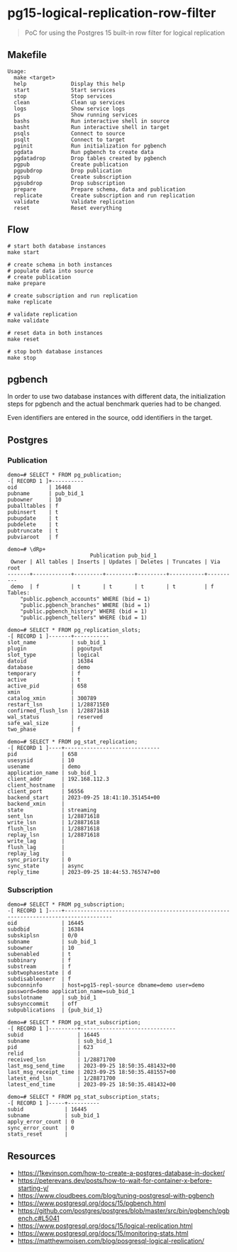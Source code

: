 # pg15-logical-replication-row-filter

> PoC for using the Postgres 15 built-in row filter for logical replication

## Makefile

```text
Usage:
  make <target>
  help              Display this help
  start             Start services
  stop              Stop services
  clean             Clean up services
  logs              Show service logs
  ps                Show running services
  bashs             Run interactive shell in source
  basht             Run interactive shell in target
  psqls             Connect to source
  psqlt             Connect to target
  pginit            Run initialization for pgbench
  pgdata            Run pgbench to create data
  pgdatadrop        Drop tables created by pgbench
  pgpub             Create publication
  pgpubdrop         Drop publication
  pgsub             Create subscription
  pgsubdrop         Drop subscription
  prepare           Prepare schema, data and publication
  replicate         Create subscription and run replication
  validate          Validate replication
  reset             Reset everything
```

## Flow

```shell
# start both database instances
make start

# create schema in both instances
# populate data into source
# create publication
make prepare

# create subscription and run replication
make replicate

# validate replication
make validate

# reset data in both instances
make reset

# stop both database instances
make stop
```

## pgbench

In order to use two database instances with different data, the initialization steps for pgbench and the actual benchmark queries had to be changed.

Even identifiers are entered in the source, odd identifiers in the target.

## Postgres

### Publication

```shell
demo=# SELECT * FROM pg_publication;
-[ RECORD 1 ]+----------
oid          | 16468
pubname      | pub_bid_1
pubowner     | 10
puballtables | f
pubinsert    | t
pubupdate    | t
pubdelete    | t
pubtruncate  | t
pubviaroot   | f

demo=# \dRp+
                          Publication pub_bid_1
 Owner | All tables | Inserts | Updates | Deletes | Truncates | Via root
-------+------------+---------+---------+---------+-----------+----------
 demo  | f          | t       | t       | t       | t         | f
Tables:
    "public.pgbench_accounts" WHERE (bid = 1)
    "public.pgbench_branches" WHERE (bid = 1)
    "public.pgbench_history" WHERE (bid = 1)
    "public.pgbench_tellers" WHERE (bid = 1)

demo=# SELECT * FROM pg_replication_slots;
-[ RECORD 1 ]-------+-----------
slot_name           | sub_bid_1
plugin              | pgoutput
slot_type           | logical
datoid              | 16384
database            | demo
temporary           | f
active              | t
active_pid          | 658
xmin                |
catalog_xmin        | 300789
restart_lsn         | 1/288715E0
confirmed_flush_lsn | 1/28871618
wal_status          | reserved
safe_wal_size       |
two_phase           | f

demo=# SELECT * FROM pg_stat_replication;
-[ RECORD 1 ]----+------------------------------
pid              | 658
usesysid         | 10
usename          | demo
application_name | sub_bid_1
client_addr      | 192.168.112.3
client_hostname  |
client_port      | 56556
backend_start    | 2023-09-25 18:41:10.351454+00
backend_xmin     |
state            | streaming
sent_lsn         | 1/28871618
write_lsn        | 1/28871618
flush_lsn        | 1/28871618
replay_lsn       | 1/28871618
write_lag        |
flush_lag        |
replay_lag       |
sync_priority    | 0
sync_state       | async
reply_time       | 2023-09-25 18:44:53.765747+00
```

### Subscription

```shell
demo=# SELECT * FROM pg_subscription;
-[ RECORD 1 ]----+-------------------------------------------------------------------------------------
oid              | 16445
subdbid          | 16384
subskiplsn       | 0/0
subname          | sub_bid_1
subowner         | 10
subenabled       | t
subbinary        | f
substream        | f
subtwophasestate | d
subdisableonerr  | f
subconninfo      | host=pg15-repl-source dbname=demo user=demo password=demo application_name=sub_bid_1
subslotname      | sub_bid_1
subsynccommit    | off
subpublications  | {pub_bid_1}

demo=# SELECT * FROM pg_stat_subscription;
-[ RECORD 1 ]---------+------------------------------
subid                 | 16445
subname               | sub_bid_1
pid                   | 623
relid                 |
received_lsn          | 1/28871700
last_msg_send_time    | 2023-09-25 18:50:35.481432+00
last_msg_receipt_time | 2023-09-25 18:50:35.481557+00
latest_end_lsn        | 1/28871700
latest_end_time       | 2023-09-25 18:50:35.481432+00

demo=# SELECT * FROM pg_stat_subscription_stats;
-[ RECORD 1 ]-----+----------
subid             | 16445
subname           | sub_bid_1
apply_error_count | 0
sync_error_count  | 0
stats_reset       |
```

## Resources

- <https://1kevinson.com/how-to-create-a-postgres-database-in-docker/>
- <https://peterevans.dev/posts/how-to-wait-for-container-x-before-starting-y/>
- <https://www.cloudbees.com/blog/tuning-postgresql-with-pgbench>
- <https://www.postgresql.org/docs/15/pgbench.html>
- <https://github.com/postgres/postgres/blob/master/src/bin/pgbench/pgbench.c#L5041>
- <https://www.postgresql.org/docs/15/logical-replication.html>
- <https://www.postgresql.org/docs/15/monitoring-stats.html>
- <https://matthewmoisen.com/blog/posgresql-logical-replication/>
